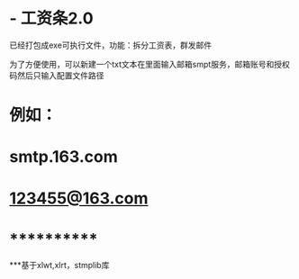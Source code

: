 # - 工资条2.0
已经打包成exe可执行文件，功能：拆分工资表，群发邮件


为了方便使用，可以新建一个txt文本在里面输入邮箱smpt服务，邮箱账号和授权码然后只输入配置文件路径
# 例如：
# smtp.163.com
# 123455@163.com
# **********



***基于xlwt,xlrt，stmplib库
